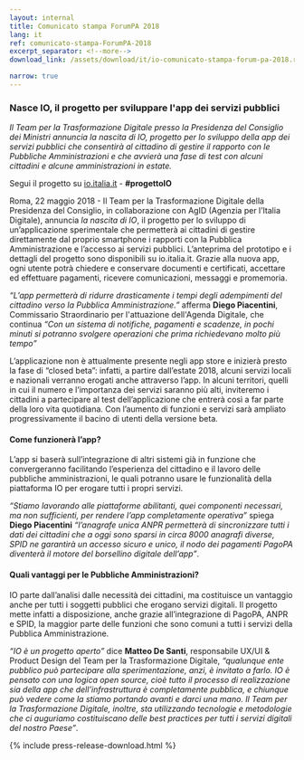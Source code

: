 ```yaml
---
layout: internal
title: Comunicato stampa ForumPA 2018
lang: it
ref: comunicato-stampa-ForumPA-2018
excerpt_separator: <!--more-->
download_link: /assets/download/it/io-comunicato-stampa-forum-pa-2018.rtf

narrow: true
---
```


### Nasce IO, il progetto per sviluppare l'app dei servizi pubblici

_Il Team per la Trasformazione Digitale presso la Presidenza del Consiglio dei Ministri annuncia la nascita di IO, progetto per lo sviluppo della app dei servizi pubblici che consentirà al cittadino di gestire il rapporto con le Pubbliche Amministrazioni e che avvierà una fase di test con alcuni cittadini e alcune amministrazioni in estate._

Segui il progetto su [io.italia.it](https://io.italia.it) - **#progettoIO**

Roma, 22 maggio 2018 - Il Team per la Trasformazione Digitale della Presidenza del Consiglio, in collaborazione con AgID (Agenzia per l’Italia Digitale), annuncia *la nascita di IO*, il progetto per lo sviluppo di un’applicazione sperimentale che permetterà ai cittadini di gestire direttamente dal proprio smartphone i rapporti con la Pubblica Amministrazione e l’accesso ai servizi pubblici. L’anteprima del prototipo e i dettagli del progetto sono disponibili su io.italia.it. Grazie alla nuova app, ogni utente potrà chiedere e conservare documenti e certificati, accettare ed effettuare pagamenti, ricevere comunicazioni, messaggi e promemoria.

<!--more-->

_“L’app permetterà di ridurre drasticamente i tempi degli adempimenti del cittadino verso la Pubblica Amministrazione.”_ afferma **Diego Piacentini**, Commissario Straordinario per l'attuazione dell'Agenda Digitale, che continua _“Con un sistema di notifiche, pagamenti e scadenze, in pochi minuti si potranno svolgere operazioni che prima richiedevano molto più tempo”_

L’applicazione non è attualmente presente negli app store e inizierà presto la fase di “closed beta”: infatti, a partire dall’estate 2018, alcuni servizi locali e nazionali verranno erogati anche attraverso l’app. In alcuni territori, quelli in cui il numero e l’importanza dei servizi saranno più alti, inviteremo i cittadini a partecipare al test dell’applicazione che entrerà così a far parte della loro vita quotidiana. Con l’aumento di funzioni e servizi sarà ampliato progressivamente il bacino di utenti della versione beta.

#### Come funzionerà l’app?
L’app si baserà sull’integrazione di altri sistemi già in funzione che convergeranno facilitando l’esperienza del cittadino e il lavoro delle pubbliche amministrazioni, le quali potranno usare le funzionalità della piattaforma IO per erogare tutti i propri servizi.

_“Stiamo lavorando alle piattaforme abilitanti, quei componenti necessari, ma non sufficienti, per rendere l’app completamente operativa”_ spiega **Diego Piacentini** _“l’anagrafe unica ANPR permetterà di sincronizzare tutti i dati dei cittadini che a oggi sono sparsi in circa 8000 anagrafi diverse, SPID ne garantirà un accesso sicuro e unico, il nodo dei pagamenti PagoPA diventerà il motore del borsellino digitale dell’app”_.

#### Quali vantaggi per le Pubbliche Amministrazioni?

IO parte dall’analisi dalle necessità dei cittadini, ma costituisce un vantaggio anche per tutti i soggetti pubblici che erogano servizi digitali. Il progetto mette infatti a disposizione, anche grazie all’integrazione di PagoPA, ANPR e SPID, la maggior parte delle funzioni che sono comuni a tutti i servizi della Pubblica Amministrazione.

_“IO è un progetto aperto”_ dice **Matteo De Santi**, responsabile UX/UI & Product Design del Team per la Trasformazione Digitale, _“qualunque ente pubblico può partecipare alla sperimentazione, anzi, è invitato a farlo. IO è pensato con una logica open source, cioè tutto il processo di realizzazione sia della app che dell’infrastruttura è completamente pubblica, e chiunque può vedere come la stiamo portando avanti e darci una mano. Il Team per la Trasformazione Digitale, inoltre, sta utilizzando tecnologie e metodologie che ci auguriamo costituiscano delle best practices per tutti i servizi digitali del nostro Paese”_.

{% include press-release-download.html %}
